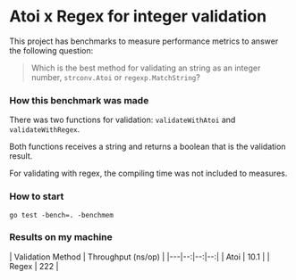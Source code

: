 # Atoi x Regex for integer validation

This project has benchmarks to measure performance metrics to answer the following question:

> Which is the best method for validating an string as an integer number, `strconv.Atoi` or `regexp.MatchString`?

### How this benchmark was made

There was two functions for validation: `validateWithAtoi` and `validateWithRegex`.

Both functions receives a string and returns a boolean that is the validation result.

For validating with regex, the compiling time was not included to measures.

### How to start

`go test -bench=. -benchmem`

### Results on my machine

| Validation Method | Throughput (ns/op) |
|---|--:|--:|--:|
| Atoi | 10.1 |
| Regex | 222 |
